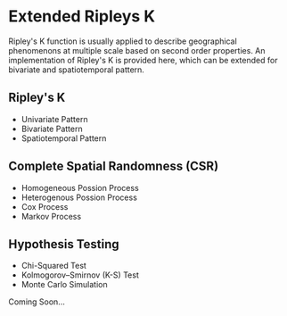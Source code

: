 # Extended Ripleys K
Ripley's K function is usually applied to describe geographical phenomenons at multiple scale based on second order properties.
An implementation of Ripley's K is provided here, which can be extended for bivariate and spatiotemporal pattern.

## Ripley's K
* Univariate Pattern
* Bivariate Pattern
* Spatiotemporal Pattern

## Complete Spatial Randomness (CSR)
* Homogeneous Possion Process
* Heterogenous Possion Process
* Cox Process
* Markov Process

## Hypothesis Testing
* Chi-Squared Test
* Kolmogorov–Smirnov (K-S) Test
* Monte Carlo Simulation


Coming Soon...
